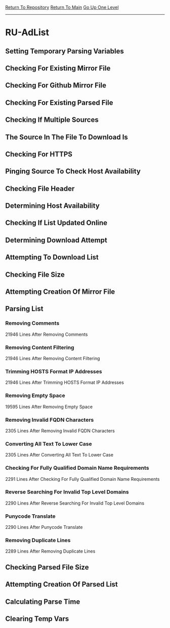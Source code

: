 [Return To Repository](https://github.com/deathbybandaid/piholeparser/)
[Return To Main](https://github.com/deathbybandaid/piholeparser/blob/master/RecentRunLogs/Mainlog.md)
[Go Up One Level](https://github.com/deathbybandaid/piholeparser/blob/master/RecentRunLogs/TopLevelScripts/30-Processing-External-Blacklists.md)
____________________________________
# RU-AdList
## Setting Temporary Parsing Variables
## Checking For Existing Mirror File
## Checking For Github Mirror File
## Checking For Existing Parsed File
## Checking If Multiple Sources
## The Source In The File To Download Is
## Checking For HTTPS
## Pinging Source To Check Host Availability
## Checking File Header
## Determining Host Availability
## Checking If List Updated Online
## Determining Download Attempt
## Attempting To Download List
## Checking File Size
## Attempting Creation Of Mirror File
## Parsing List
### Removing Comments
21946 Lines After Removing Comments
### Removing Content Filtering
21946 Lines After Removing Content Filtering
### Trimming HOSTS Format IP Addresses
21946 Lines After Trimming HOSTS Format IP Addresses
### Removing Empty Space
19595 Lines After Removing Empty Space
### Removing Invalid FQDN Characters
2305 Lines After Removing Invalid FQDN Characters
### Converting All Text To Lower Case
2305 Lines After Converting All Text To Lower Case
### Checking For Fully Qualified Domain Name Requirements
2291 Lines After Checking For Fully Qualified Domain Name Requirements
### Reverse Searching For Invalid Top Level Domains
2290 Lines After Reverse Searching For Invalid Top Level Domains
### Punycode Translate
2290 Lines After Punycode Translate
### Removing Duplicate Lines
2289 Lines After Removing Duplicate Lines
## Checking Parsed File Size
## Attempting Creation Of Parsed List
## Calculating Parse Time
## Clearing Temp Vars
